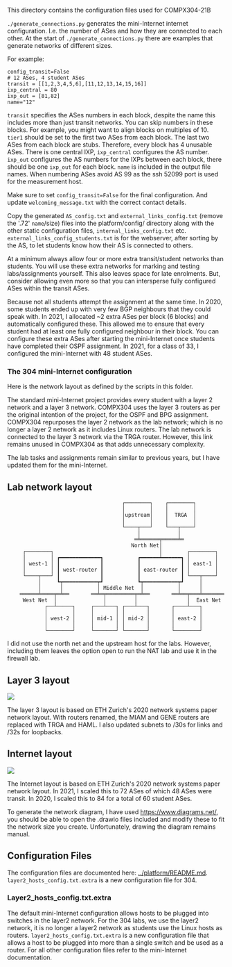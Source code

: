 This directory contains the configuration files used for COMPX304-21B

```./generate_connections.py``` generates the mini-Internet internet
configuration. I.e. the number of ASes and how they are connected to each
other.  At the start of ```./generate_connections.py``` there are examples that
generate networks of different sizes.

For example:
```
config_transit=False
# 12 ASes, 4 student ASes
transit = [[1,2,3,4,5,6],[11,12,13,14,15,16]]
ixp_central = 80
ixp_out = [81,82]
name="12"
```
```transit``` specifies the ASes numbers in each block, despite the name
this includes more than just transit networks. You can skip numbers in
these blocks. For example, you might want to align blocks on multiples of 10.
```tier1``` should be set to the first two ASes from each block. The last two
ASes from each block are stubs. Therefore, every block has 4 unusable ASes.
There is one central IXP, ```ixp_central``` configures the AS number.
```ixp_out``` configures the AS numbers for the IXPs between each block, there
should be one ```ixp_out``` for each block. ```name``` is included in the
output file names.  When numbering ASes avoid AS 99 as the ssh 52099 port is
used for the measurement host.

Make sure to set ```config_transit=False``` for the final configuration.  And
update ```welcoming_message.txt``` with the correct contact details.

Copy the generated ```AS_config.txt``` and ```external_links_config.txt```
(remove the '.72' ```name```/size) files into the platform/config/ directory
along with the other static configuration files,
```internal_links_config.txt``` etc.  ```external_links_config_students.txt```
is for the webserver, after sorting by the AS, to let students know how their
AS is connected to others.

At a minimum always allow four or more extra transit/student networks than
students. You will use these extra networks for marking and testing
labs/assignments yourself. This also leaves space for late enrolments. But,
consider allowing even more so that you can intersperse fully configured ASes
within the transit ASes.

Because not all students attempt the assignment at the same time.  In 2020,
some students ended up with very few BGP neighbours that they could speak with.
In 2021, I allocated ~2 extra ASes per block (6 blocks) and automatically
configured these. This allowed me to ensure that every student had at least one
fully configured neighbour in their block. You can configure these extra ASes
after starting the mini-Internet once students have completed their OSPF
assignment. In 2021, for a class of 33, I configured the mini-Internet with
48 student ASes.


### The 304 mini-Internet configuration
Here is the network layout as defined by the scripts in this folder.

The standard mini-Internet project provides every student with a layer 2
network and a layer 3 network. COMPX304 uses the layer 3 routers as per the
original intention of the project, for the OSPF and BPG assignment. COMPX304
repurposes the layer 2 network as the lab network; which is no longer a layer 2
network as it includes Linux routers. The lab network is connected to the layer
3 network via the TRGA router. However, this link remains unused in COMPX304 as
that adds unnecessary complexity.

The lab tasks and assignments remain similar to previous years, but I have
updated them for the mini-Internet.

## Lab network layout
```
                                     ┌────────┐    ┌────────┐
                                     │        │    │        │
                                     │upstream│    │  TRGA  │
                                     │        │    │        │
                                     └────┬───┘    └───┬────┘
                                          │            │
                                         ═╧══════╤═════╧═
                                        North Net│
     ┌────────┐                                  │        ┌────────┐
     │        │ ┏━━━━━━━━━━━━━┓           ┏━━━━━━┷━━━━━━┓ │        │
     │ west-1 │ ┃             ┃           ┃             ┃ │ east-1 │
     │        │ ┃ west-router ┃           ┃ east-router ┃ │        │
     └────┬───┘ ┃             ┃           ┃             ┃ └───┬────┘
          │     ┗┯━━━━━━━━━━━┯┛           ┗┯━━━━━━━━━━━┯┛     │
          │      │           │ Middle Net  │           │      │
    ══════╧════╤═╧══       ══╧═╤═════════╤═╧══       ══╧══╤═══╧═══════
     West Net  │               │         │                │  East Net
            ┌──┴─────┐     ┌───┴───┐ ┌───┴───┐       ┌────┴───┐
            │        │     │       │ │       │       │        │
            │ west-2 │     │ mid-1 │ │ mid-2 │       │ east-2 │
            │        │     │       │ │       │       │        │
            └────────┘     └───────┘ └───────┘       └────────┘
```

I did not use the north net and the upstream host for the labs. However,
including them leaves the option open to run the NAT lab and use it in the
firewall lab.


## Layer 3 layout

<img src="./COMPX304-21ASLayout.svg">

The layer 3 layout is based on ETH Zurich's 2020 network systems paper network
layout. With routers renamed, the MIAM and GENE routers are replaced with TRGA
and HAML. I also updated subnets to /30s for links and /32s for loopbacks.

## Internet layout

<img src="./internet-topology 2021.svg">

The Internet layout is based on ETH Zurich's 2020 network systems paper network
layout. In 2021, I scaled this to 72 ASes of which 48 ASes were transit. In
2020, I scaled this to 84 for a total of 60 student ASes.

To generate the network diagram, I have used https://www.diagrams.net/, you
should be able to open the .drawio files included and modify these to fit the
network size you create. Unfortunately, drawing the diagram remains manual.

## Configuration Files

The configuration files are documented here:
[../platform/README.md](../platform/README.md).
```layer2_hosts_config.txt.extra``` is a new configuration file for 304.

### Layer2_hosts_config.txt.extra

The default mini-Internet configuration allows hosts to be plugged into
switches in the layer2 network. For the 304 labs, we use the layer2 network, it
is no longer a layer2 network as students use the Linux hosts as routers.
```layer2_hosts_config.txt.extra``` is a new configuration file that allows a
host to be plugged into more than a single switch and be used as a router.
For all other configuration files refer to the mini-Internet documentation.